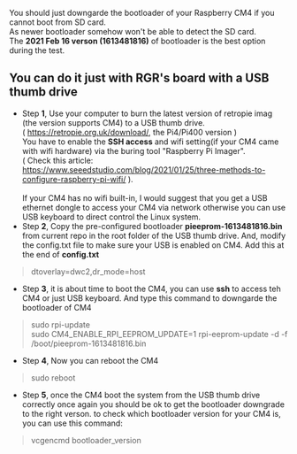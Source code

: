 
You should just downgarde the bootloader of your Raspberry CM4 if you cannot boot from SD card. \
As newer bootloader somehow won't be able to detect the SD card. \
The **2021 Feb 16 verson (1613481816)** of bootloader is the best option during the test.

## You can do it just with **RGR's board** with **a USB thumb drive**

 - Step **1**, Use your computer to burn the latest version of retropie imag (the version supports CM4) to a USB thumb drive. \
 ( https://retropie.org.uk/download/, the Pi4/Pi400 version ) \
 You have to enable the **SSH access** and wifi setting(if your CM4 came with wifi hardware) via the buring tool "Raspberry Pi Imager". \
 ( Check this article: https://www.seeedstudio.com/blog/2021/01/25/three-methods-to-configure-raspberry-pi-wifi/ ). \
 \
 If your CM4 has no wifi built-in, I would suggest that you get a USB ethernet dongle to access your CM4 via network otherwise you can use USB keyboard to direct control the Linux system.
  - Step **2**, Copy the pre-configured bootloader **pieeprom-1613481816.bin** from current repo in the root folder of the USB thumb drive. And, modify the config.txt file to make sure your USB is enabled on CM4. Add this at the end of **config.txt**
>dtoverlay=dwc2,dr_mode=host
  - Step **3**, it is about time to boot the CM4, you can use **ssh** to access teh CM4 or just USB keyboard. And type this command to downgarde the bootloader of CM4
>sudo rpi-update \
>sudo CM4_ENABLE_RPI_EEPROM_UPDATE=1 rpi-eeprom-update -d -f /boot/pieeprom-1613481816.bin
- Step **4**, Now you can reboot the CM4
>sudo reboot
- Step **5**, once the CM4 boot the system from the USB thumb drive correctly once again you should be ok to get the bootloader downgrade to the right verson. 
to check which bootloader version for your CM4 is, you can use this command:
>vcgencmd bootloader_version


